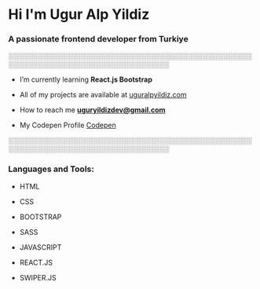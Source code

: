 <h1 align="left">Hi I'm Ugur Alp Yildiz</h1>
<h3 align="left">A passionate frontend developer from Turkiye</h3>


░░░░░░░░░░░░░░░░░░░░░░░░░░░░░░░░░░░░░░░░░░░░░░░░░░░░░░░░░░░░░░░░░░░░░░░░░░░░░░░░░░░


- I’m currently learning **React.js Bootstrap**

- All of my projects are available at [uguralpyildiz.com](uguralpyildiz.com)

- How to reach me **uguryildizdev@gmail.com**

- My Codepen Profile [Codepen](codepen.com/nvite8008)


░░░░░░░░░░░░░░░░░░░░░░░░░░░░░░░░░░░░░░░░░░░░░░░░░░░░░░░░░░░░░░░░░░░░░░░░░░░░░░░░░░░

<h3 align="left">Languages and Tools:</h3>

- HTML

- CSS

- BOOTSTRAP

- SASS

- JAVASCRIPT

- REACT.JS

- SWIPER.JS



